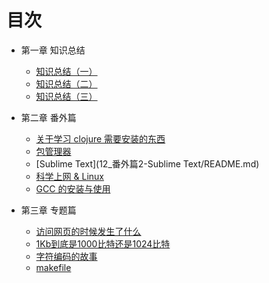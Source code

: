 # 目次

* 第一章 知识总结
  - [知识总结（一）](00_知识总结（一）/README.md)
  - [知识总结（二）](01_知识总结（二）/README.md)
  - [知识总结（三）](02_知识总结（三）/README.md)

* 第二章 番外篇
  - [关于学习 clojure 需要安装的东西](10_番外篇0-关于学习clojure需要安装的东西/README.md)
  - [包管理器](11_番外篇1-包管理器/README.md)
  - [Sublime Text](12_番外篇2-Sublime Text/README.md)
  - [科学上网 & Linux](13_番外篇3-科学上网&Linux/README.md)
  - [GCC 的安装与使用](14_番外篇4-GCC的安装与使用/README.md)

* 第三章 专题篇
  - [访问网页的时候发生了什么](20_专题篇0-访问网页的时候发生了什么/README.md)
  - [1Kb到底是1000比特还是1024比特](21_专题篇1-1Kb到底是1000比特还是1024比特（转载）/README.md)
  - [字符编码的故事](22_专题篇2-字符编码的故事/README.md)
  - [makefile](23_专题篇3-makefile/README.md)
